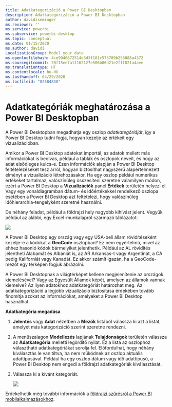 ```yaml
---
title: Adatkategorizáció a Power BI Desktopban
description: Adatkategorizáció a Power BI Desktopban
author: davidiseminger
ms.reviewer: ''
ms.service: powerbi
ms.subservice: powerbi-desktop
ms.topic: conceptual
ms.date: 01/15/2020
ms.author: davidi
LocalizationGroup: Model your data
ms.openlocfilehash: 4ce9946672514d3d3f181c573789b256888a4372
ms.sourcegitcommit: 20f15ee7a11162127e506b86d21e2fff821a4aee
ms.translationtype: HT
ms.contentlocale: hu-HU
ms.lasthandoff: 04/29/2020
ms.locfileid: "82584838"
---
```

# <a name="specify-data-categories-in-power-bi-desktop"></a>Adatkategóriák meghatározása a Power BI Desktopban
A Power BI Desktopban megadhatja egy oszlop *adatkategóriáját*, így a Power BI Desktop tudni fogja, hogyan kezelje az értékeit egy vizualizációban.

Amikor a Power BI Desktop adatokat importál, az adatok mellett más információkat is beolvas, például a táblák és oszlopok neveit, és hogy az adat elsődleges kulcs-e. Ezen információk alapján a Power BI Desktop feltételezéseket tesz arról, hogyan biztosíthat nagyszerű alapértelmezett élményt a vizualizáció létrehozásakor.
Ha egy oszlop például numerikus értékeket tartalmaz, valószínűleg összesíteni szeretné valamilyen módon, ezért a Power BI Desktop a **Vizualizációk** panel **Értékek** területén helyezi el. Vagy egy vonaldiagramban dátum- és időértékekkel rendelkező oszlopa esetében a Power BI Desktop azt feltételezi, hogy valószínűleg időhierarchia-tengelyként szeretné használni.

De néhány feladat, például a földrajzi hely nagyobb kihívást jelent. Vegyük például az alábbi, egy Excel-munkalapról származó táblázatot:

![](media/desktop-data-categorization/datacategorizationtable.png)

A Power BI Desktop egy ország vagy egy USA-beli állam rövidítéseként kezelje-e a kódokat a **GeoCode** oszlopban?  Ez nem egyértelmű, mivel az ehhez hasonló kódok bármelyiket jelenthetik. Például az AL rövidítés jelentheti Alabamát és Albániát is, az AR Arkansas-t vagy Argentínát, a CA pedig Kaliforniát vagy Kanadát. Ez akkor számít igazán, ha a GeoCode-mezőt egy térképen fogjuk ábrázolni. 

A Power BI Desktopnak a világtérképet kellene megjelenítenie az országok kiemelésével? Vagy az Egyesült Államok képét, amelyen az államok vannak kiemelve?  Az ilyen adatokhoz adatkategóriát határozhat meg. Az adatkategorizáció a legjobb vizualizáció biztosítása érdekében tovább finomítja azokat az információkat, amelyeket a Power BI Desktop használhat.  

**Adatkategória megadása**

1. **Jelentés** vagy **Adat** nézetben a **Mezők** listából válassza ki azt a listát, amelyet más kategorizáció szerint szeretne rendezni.
2. A menüszalagon **Modellezés** lapjának **Tulajdonságok** területén válassza az **Adatkategória** melletti legördítő nyilat.  Ez a lista az oszlophoz választható adatkategóriákat sorolja fel. Előfordulhat, hogy néhány kiválasztás le van tiltva, ha nem működnek az oszlop aktuális adattípusával.  Például ha egy oszlop dátum vagy idő adattípusú, a Power BI Desktop nem engedi a földrajzi adatkategóriák kiválasztását. 
3. Válassza ki a kívánt kategóriát.

   ![](media/desktop-data-categorization/desktop-data-categorization.png)

Érdekelhetik még további információk a [földrajzi szűrésről a Power BI mobilalkalmazásokhoz](desktop-mobile-geofiltering.md).

